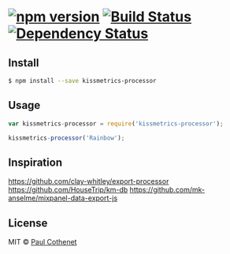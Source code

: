 #  [![npm version](https://badge.fury.io/js/kissmetrics-processor.svg)](http://badge.fury.io/js/kissmetrics-processor) [![Build Status](https://travis-ci.org/MadKudu/kissmetrics-processor.svg)](https://travis-ci.org/MadKudu/kissmetrics-processor) [![Dependency Status](https://david-dm.org/MadKudu/kissmetrics-processor.svg)](https://david-dm.org/MadKudu/kissmetrics-processor)


## Install

```sh
$ npm install --save kissmetrics-processor
```

## Usage

```js
var kissmetrics-processor = require('kissmetrics-processor');

kissmetrics-processor('Rainbow');
```

## Inspiration

https://github.com/clay-whitley/export-processor
https://github.com/HouseTrip/km-db
https://github.com/mk-anselme/mixpanel-data-export-js

## License

MIT © [Paul Cothenet](http://attackwithnumbers.com)


[npm-url]: https://npmjs.org/package/kissmetrics-processor
[npm-image]: https://badge.fury.io/js/kissmetrics-processor.svg
[travis-url]: https://travis-ci.org/pcothenet/kissmetrics-processor
[travis-image]: https://travis-ci.org/pcothenet/kissmetrics-processor.svg?branch=master
[daviddm-url]: https://david-dm.org/pcothenet/kissmetrics-processor.svg?theme=shields.io
[daviddm-image]: https://david-dm.org/pcothenet/kissmetrics-processor
